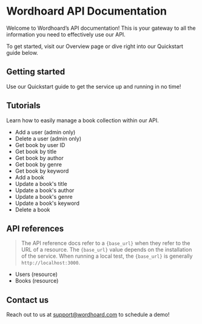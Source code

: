 
# Wordhoard API Documentation

Welcome to Wordhoard’s API documentation! This is your gateway to all the information you need to effectively use our API.

To get started, visit our Overview page or dive right into our Quickstart guide below.

## Getting started

Use our Quickstart guide to get the service up and running in no time!

## Tutorials

Learn how to easily manage a book collection within our API.

* Add a user (admin only)
* Delete a user (admin only)
* Get book by user ID
* Get book by title
* Get book by author
* Get book by genre
* Get book by keyword
* Add a book
* Update a book's title
* Update a book's author
* Update a book's genre
* Update a book's keyword
* Delete a book

## API references

> The API reference docs refer to a `{base_url}` when they refer to the URL of a resource. The `{base_url}` value depends on the installation of the service. When running a local test, the `{base_url}` is generally `http://localhost:3000`.

* Users (resource)
* Books (resource)

## Contact us

Reach out to us at [support@wordhoard.com](mailto:support@wordhoard.com) to schedule a demo!
